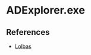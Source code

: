 # ADExplorer.exe

## References

* [Lolbas](https://learn.microsoft.com/en-us/sysinternals/downloads/adexplorer)
